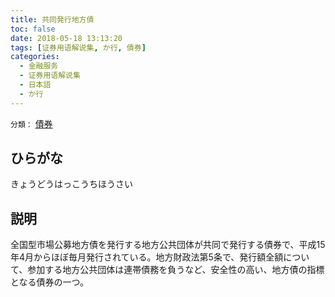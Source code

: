 ```yaml
---
title: 共同発行地方債
toc: false
date: 2018-05-18 13:13:20
tags: [证券用语解说集, か行, 債券]
categories:
  - 金融服务
  - 证券用语解说集
  - 日本語
  - か行
---
```


`分類：` [債券](/tags/債券/)

## ひらがな

きょうどうはっこうちほうさい

## 説明

全国型市場公募地方債を発行する地方公共団体が共同で発行する債券で、平成15年4月からほぼ毎月発行されている。地方財政法第5条で、発行額全額について、参加する地方公共団体は連帯債務を負うなど、安全性の高い、地方債の指標となる債券の一つ。
